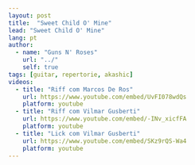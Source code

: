 ```yaml
---
layout: post
title:  "Sweet Child O' Mine"
lead: "Sweet Child O' Mine"
lang: pt
author:
  - name: "Guns N' Roses"
    url: "../"
    self: true
tags: [guitar, repertorie, akashic]
videos:
  - title: "Riff com Marcos De Ros"
    url: https://www.youtube.com/embed/UvFI078wdQs
    platform: youtube
  - title: "Riff com Vilmar Gusberti"
    url: https://www.youtube.com/embed/-INv_xicfFA
    platform: youtube
  - title: "Lick com Vilmar Gusberti"
    url: https://www.youtube.com/embed/SKz9rQS-Wa4
    platform: youtube
---
```

